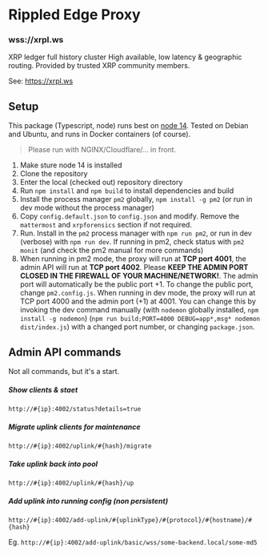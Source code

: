 # Rippled Edge Proxy

### wss://xrpl.ws

XRP ledger full history cluster
High available, low latency & geographic routing. Provided by trusted XRP community members.

See: https://xrpl.ws

## Setup

This package (Typescript, node) runs best on [node 14](https://nodejs.org/download/release/latest-v14.x/). Tested on Debian and Ubuntu, and runs in Docker containers (of course).

> Please run with NGINX/Cloudflare/... in front.

1. Make sture node 14 is installed
2. Clone the repository
3. Enter the local (checked out) repository directory
4. Run `npm install` and `npm build` to install dependencies and build 
5. Install the process manager `pm2` globally, `npm install -g pm2` (or run in dev mode without the process manager)
6. Copy `config.default.json` to `config.json` and modify. Remove the `mattermost` and `xrpforensics` section if not required.
7. Run. Install in the `pm2` process manager with `npm run pm2`, or run in dev (verbose) with `npm run dev`. If running in pm2, check status with `pm2 monit` (and check the pm2 manual for more commands)
8. When running in pm2 mode, the proxy will run at **TCP port 4001**, the admin API will run at **TCP port 4002**. Please **KEEP THE ADMIN PORT CLOSED IN THE FIREWALL OF YOUR MACHINE/NETWORK!**. The admin port will automatically be the public port +1. To change the public port, change `pm2.config.js`. When running in dev mode, the proxy will run at TCP port 4000 and the admin port (+1) at 4001. You can change this by invoking the dev command manually (with `nodemon` globally installed, `npm install -g nodemon`) (`npm run build;PORT=4000 DEBUG=app*,msg* nodemon dist/index.js`) with a changed port number, or changing `package.json`.

## Admin API commands
Not all commands, but it's a start.

##### Show clients & staet
`http://#{ip}:4002/status?details=true`

##### Migrate uplink clients for maintenance
`http://#{ip}:4002/uplink/#{hash}/migrate`

##### Take uplink back into pool
`http://#{ip}:4002/uplink/#{hash}/up`

##### Add uplink into running config (non persistent)
`http://#{ip}:4002/add-uplink/#{uplinkType}/#{protocol}/#{hostname}/#{hash}`

Eg.
`http://#{ip}:4002/add-uplink/basic/wss/some-backend.local/some-md5`
